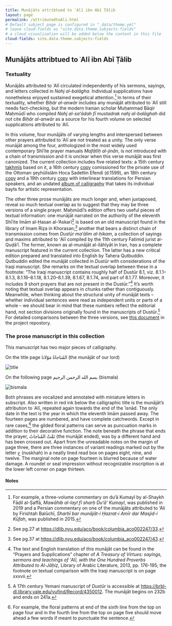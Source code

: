 ```yaml
---
title: Munājāts attribtued to ʿAlī ibn Abī Ṭālib
layout: page
permalink: /attributedtoAli.html
# Default subject page is configured in "_data/theme.yml"
# leave cloud-fields as "site.data.theme.subjects-fields"
# a cloud visualization will be added below the content in this file
cloud-fields: site.data.theme.subjects-fields
---
```

## Munājāts attribtued to ʿAlī ibn Abī Ṭālib

### Textuality
Munājāts attributed to ʿAlī circulated independently of his sermons, sayings, and letters collected in _Nahj al-balāgha_. 
Individual supplications have nonetheless enjoyed sustained exegetical attention.[^1] In terms of their textuality, whether _Biḥār al-anwār_ includes any munājāt attributed to ʿAlī still needs fact-checking, but the modern Iranian scholar Muḥammad Bāqir Maḥmūdī who compiled _Nahj al-saʻādah fī mustadrak nahj al-balāghah_ did not cite _Biḥār al-anwār_ as a source for his fourth volume on selected supplications attributed to ʿAlī.  

In this volume, four munājāts of varying lengths and interspersed between other prayers attributed to ʿAlī are not treated as a unity. The only verse munājāt among the four, anthologized in the most widely used contemporary Shīʿīte prayer manuals _Mafātīḥ al-jinān_, is not introduced with a chain of transmission and it is unclear when this verse munājāt was first canonized. The current collection includes five related texts: a 15th century [takhmīs](https://layilin.github.io/munajat/item.html?id=mnj002) based on it, a 16th century [copy](https://layilin.github.io/munajat/item.html?id=mnj016) comissioned for the private use of the Ottoman şeyhülislâm Hoca Sadettin Efendi (d.1599), an 18th century [copy](https://layilin.github.io/munajat/item.html?id=mnj008) and a 19th century [copy](https://layilin.github.io/munajat/item.html?id=mnj010) with interlinear translations for Persian speakers, and an undated [album of calligraphy](https://layilin.github.io/munajat/item.html?id=mnj009) that takes its individual bayts for artistic representation.

The other three prose munājāts are much longer and, when juxtaposed, reveal so much textual overlap as to suggest that they may be three versions of a single prayer. Maḥmūdī’s edition offers two useful pieces of textual information: one munājāt narrated on the authority of the eleventh Shīʿīte Imām al-Ḥasan al-‘Askarī[^2] is based on an old manuscript found in the library of Imam Riẓa in Khorasan;[^3] another that bears a distinct chain of transmission comes from _Dustūr ma‘ālim al-ḥikam_, a collection of sayings and maxims attributed to ʻAlī compiled by the 11th century Fatimid jurist al-Quḍā‘ī. The former, known as al-munājāt al-ilāhīyāt in Iran, has a complete manuscript featured in the current collection. The latter has a new critical edition prepared and translated into English by Tahera Qutbuddin. Qutbuddin edited the munājāt collected in _Dustūr_ with considerations of the Iraqi manuscript. She remarks on the textual overlap between these in a footnote: “The Iraqi manuscript contains roughly half of Dustūr 8.1, viz. 8.1.1–8.1.3, 8.1.16–8.1.18, 8.1.20–8.1.39, 8.1.67, 8.1.74, and part of 8.1.77. Moreover, it includes 9 short prayers that are not present in the Dustūr.”[^4]  It’s worth noting that textual overlap appears in chunks rather than contiguously. Meanwhile, when thinking about the structural unity of munājāt texts – whether individual sentences were read as independent units or parts of a whole – we should bear in mind that these numbers reflect the editorial hand, not section divisions originally found in the manuscripts of Dustūr.[^5] For detailed comparisons between the three versions, see [this document](https://github.com/layilin/munajat/blob/main/docs/collation_prose_%E2%80%98Ali.pdf) in the project repostory.

### The prose manuscript in this collection
This manuscript has two major pieces of calligraphy.

On the title page المُناجاةُ مَوْلانا (the munājāt of our lord)

![title](munajat/assets/img/about.png)

On the following page بسم الله الرحمن الرحيم (bismala)

![bismala](munajat/assets/img/bismala.png)

Both phrases are vocalized and annotated with miniature letters in subscript. Also written in red ink below the calligraphic title is the munājāt’s attribution to ʿAlī, repeated again towards the end of the ʾisnād. The only date in the text is the year in which the eleventh Imām passed away. The fourteen pages are numbered, and have complete catchwords. Except in rare cases,[^6] the gilded floral patterns can serve as puncuation marks in addition to their decorative function. The note beneath the phrase that ends the prayer, تَمَّتْ المُناجاتُ (the munājāt ended), was by a different hand and has been crossed out. Apart from the unreadable notes on the margin of page three, there are three instances of variant readings marked out by the letter خ (nuskhah) in a neatly lined read box on pages eight, nine, and twelve. The marginal note on page fourteen is blurred because of water damage. A roundel or seal impression without recognizable inscription is at the lower left corner on page thirteen.


#### Notes
[^1]: For example, a three-volume commentary on du‘ā Kumayl by al-Shaykh Fāḍil al-Ṣaffā, _Mawāhib al-layl fī sharḥ Duʻāʼ Kumayl_, was published 
in 2019 and a Persian commentary on one of the munājāts attributed to ‘Ali by Firishtah Balūchī, _Sharḥī bar munājāt-i Ḥazrat-i Amīr dar Masjid-i Kūfah_, 
was published in 2015.
[^2]: See pg.27 at https://dlib.nyu.edu/aco/book/columbia_aco002247/33.
[^3]: See pg.37 at https://dlib.nyu.edu/aco/book/columbia_aco002247/43.
[^4]: The text and English translation of this munājāt can be found in the “Prayers and Supplications” chapter of _A Treasury of Virtues: sayings, sermons and teachings of ʻAlī, with the One Hundred Proverbs Attributed to Al-Jāḥiẓ_, Library of Arabic Literature, 2013, pp. 176-195; the footnote on textual comparison with the Iraqi manuscript is on page xxxvii. 
[^5]: A 17th century Yemani manuscript of _Dustūr_ is accessible at https://brbl-dl.library.yale.edu/vufind/Record/4350012. The munājāt begins on 232b and ends on 241a.
[^6]: For example, the floral patterns at end of the sixth line from the top on page four and in the fourth line from the top on page five should move ahead a few words if meant to punctuate the sentence.
